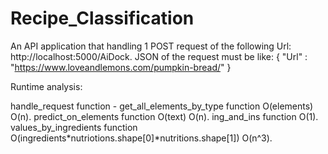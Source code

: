 # Recipe_Classification

An API application that handling 1 POST request of the following Url: http://localhost:5000/AiDock.
JSON of the request must be like:
{
  "Url" : "https://www.loveandlemons.com/pumpkin-bread/"
}

Runtime analysis:

  handle_request function - 
    get_all_elements_by_type function O(elements) O(n).
    predict_on_elements function O(text) O(n).
    ing_and_ins function O(1).
    values_by_ingredients function O(ingredients*nutriotions.shape[0]*nutritions.shape[1]) O(n^3).
 
  
